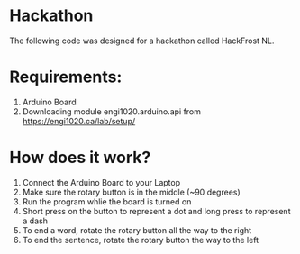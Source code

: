 # Hackathon
The following code was designed for a hackathon called HackFrost NL. 

# Requirements:
1. Arduino Board
2. Downloading module engi1020.arduino.api from https://engi1020.ca/lab/setup/

# How does it work?
1. Connect the Arduino Board to your Laptop
2. Make sure the rotary button is in the middle (~90 degrees)
3. Run the program whlie the board is turned on
4. Short press on the button to represent a dot and long press to represent a dash
5. To end a word, rotate the rotary button all the way to the right
6. To end the sentence, rotate the rotary button the way to the left
